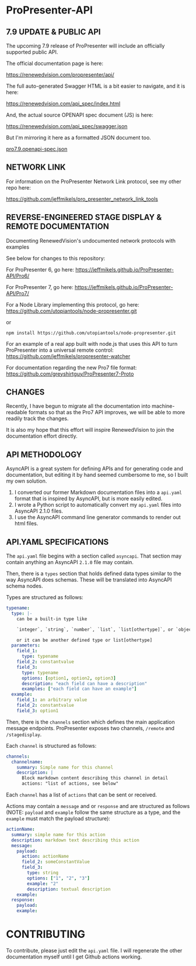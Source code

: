 # ProPresenter-API

## 7.9 UPDATE & PUBLIC API

The upcoming 7.9 release of ProPresenter will include an officially supported public API.

The official documentation page is here:

https://renewedvision.com/propresenter/api/

The full auto-generated Swagger HTML is a bit easier to navigate, and it is here:

https://renewedvision.com/api_spec/index.html

And, the actual source OPENAPI spec document (JS) is here:

https://renewedvision.com/api_spec/swagger.json

But I'm mirroring it here as a formatted JSON document too.

[pro7.9.openapi-spec.json](https://github.com/jeffmikels/ProPresenter-API/blob/master/pro7.9.openapi-spec.json)

## NETWORK LINK

For information on the ProPresenter Network Link protocol, see my other repo here:

https://github.com/jeffmikels/pro_presenter_network_link_tools

## REVERSE-ENGINEERED STAGE DISPLAY & REMOTE DOCUMENTATION

Documenting RenewedVision's undocumented network protocols with examples

See below for changes to this repository:

For ProPresenter 6, go here:
https://jeffmikels.github.io/ProPresenter-API/Pro6/

For ProPresenter 7, go here:
https://jeffmikels.github.io/ProPresenter-API/Pro7/

For a Node Library implementing this protocol, go here:
https://github.com/utopiantools/node-propresenter.git

or

```
npm install https://github.com/utopiantools/node-propresenter.git
```

For an example of a real app built with node.js that uses this API to turn ProPresenter into a universal remote control:
https://github.com/jeffmikels/propresenter-watcher

For documentation regarding the new Pro7 file format:
https://github.com/greyshirtguy/ProPresenter7-Proto

## CHANGES

Recently, I have begun to migrate all the documentation into machine-readable formats
so that as the Pro7 API improves, we will be able to more readily track the changes.

It is also my hope that this effort will inspire RenewedVision to join the documentation
effort directly.

## API METHODOLOGY

AsyncAPI is a great system for defining APIs and for generating code and documentation, but editing it by hand
seemed cumbersome to me, so I built my own solution.

1. I converted our former Markdown documentation files into a `api.yaml` format that is inspired by AsyncAPI, but is more easily edited.
2. I wrote a Python script to automatically convert my `api.yaml` files into AsyncAPI 2.1.0 files.
3. I use the AsyncAPI command line generator commands to render out html files.

## API.YAML SPECIFICATIONS

The `api.yaml` file begins with a section called `asyncapi`. That section may contain anything an AsyncAPI `2.1.0` file may contain.

Then, there is a `types` section that holds defined data types similar to the way AsyncAPI does schemas. These will be translated into AsyncAPI schema nodes.

Types are structured as follows:

```yaml
typename:
  type: |-
    can be a built-in type like

    `integer`, `string`, `number`, `list`, `list[othertype]`, or `object`

    or it can be another defined type or list[othertype]
  parameters:
    field_1:
      type: typename
    field_2: constantvalue
    field_3:
      type: typename
      options: [option1, option2, option3]
      description: "each field can have a description"
      examples: ["each field can have an example"]
  example:
    field_1: an arbitrary value
    field_2: constantvalue
    field_3: option1
```

Then, there is the `channels` section which defines the main application message endpoints. ProPresenter exposes two channels, `/remote` and `/stagedisplay`.

Each `channel` is structured as follows:

```yaml
channels:
  channelname:
    summary: Simple name for this channel
    description: |
      Block markdown content describing this channel in detail
      actions: "list of actions, see below"
```

Each `channel` has a list of `actions` that can be sent or received.

Actions may contain a `message` and or `response` and are structured as follows (NOTE: `payload` and `example` follow the same structure as a type, and the `example` must match the payload structure):

```yaml
actionName:
  summary: simple name for this action
  description: markdown text describing this action
  message:
    payload:
      action: actionName
      field_2: someConstantValue
      field_3:
        type: string
        options: ["1", "2", "3"]
        example: "2"
        description: textual description
    example:
  response:
    payload:
    example:
```

# CONTRIBUTING

To contribute, please just edit the `api.yaml` file. I will regenerate the other documentation myself until I get Github actions working.
